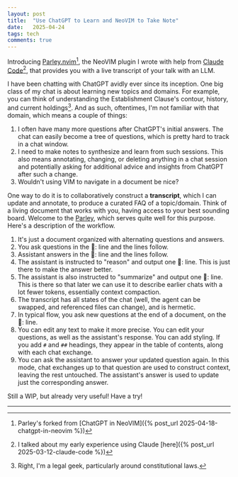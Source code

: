 ```yaml
---
layout: post
title:  "Use ChatGPT to Learn and NeoVIM to Take Note"
date:   2025-04-24
tags: tech 
comments: true
---
```

Introducing [Parley.nvim](https://github.com/xianxu/parley.nvim)[^disclaimer], the NeoVIM plugin I wrote with help from [Claude Code](https://docs.anthropic.com/en/docs/agents-and-tools/claude-code/overview)[^claude], that provides you with a live transcript of your talk with an LLM. 

I have been chatting with ChatGPT avidly ever since its inception. One big class of my chat is about learning new topics and domains. For example, you can think of understanding the Establishment Clause's contour, history, and current holdings[^legal_geek]. And as such, oftentimes, I'm not familiar with that domain, which means a couple of things: 

1. I often have many more questions after ChatGPT's initial answers. The chat can easily become a tree of questions, which is pretty hard to track in a chat window. 
2. I need to make notes to synthesize and learn from such sessions. This also means annotating, changing, or deleting anything in a chat session and potentially asking for additional advice and insights from ChatGPT after such a change. 
3. Wouldn't using VIM to navigate in a document be nice? 

One way to do it is to collaboratively construct a **transcript**, which I can update and annotate, to produce a curated FAQ of a topic/domain. Think of a living document that works with you, having access to your best sounding board. Welcome to the [Parley](https://github.com/xianxu/parley.nvim), which serves quite well for this purpose. Here's a description of the workflow. 

1. It's just a document organized with alternating questions and answers.
2. You ask questions in the 💬: line and the lines follow.
3. Assistant answers in the 🤖: line and the lines follow.
4. The assistant is instructed to "reason" and output one 🧠: line. This is just there to make the answer better. 
5. The assistant is also instructed to "summarize" and output one 📝: line. This is there so that later we can use it to describe earlier chats with a lot fewer tokens, essentially context compaction. 
6. The transcript has all states of the chat (well, the agent can be swapped, and referenced files can change), and is hermetic. 
7. In typical flow, you ask new questions at the end of a document, on the 💬: line.
8. You can edit any text to make it more precise. You can edit your questions, as well as the assistant's response. You can add styling. If you add `#` and `##` headings, they appear in the table of contents, along with each chat exchange. 
10. You can ask the assistant to answer your updated question again. In this mode, chat exchanges up to that question are used to construct context, leaving the rest untouched. The assistant's answer is used to update just the corresponding answer.

Still a WIP, but already very useful! Have a try! 

------

[^disclaimer]: Parley's forked from [ChatGPT in NeoVIM]({% post_url 2025-04-18-chatgpt-in-neovim %})
[^claude]: I talked about my early experience using Claude [here]({% post_url 2025-03-12-claude-code %})
[^legal_geek]: Right, I'm a legal geek, particularly around constitutional laws.
